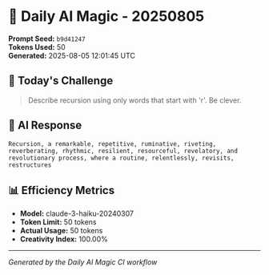 # 🌅 Daily AI Magic - 20250805

**Prompt Seed:** `b9d41247`  
**Tokens Used:** 50  
**Generated:** 2025-08-05 12:01:45 UTC

## 🎯 Today's Challenge
> Describe recursion using only words that start with 'r'. Be clever.

## 🤖 AI Response
```
Recursion, a remarkable, repetitive, ruminative, riveting, reverberating, rhythmic, resilient, resourceful, revelatory, and revolutionary process, where a routine, relentlessly, revisits, restructures
```

## 📊 Efficiency Metrics
- **Model:** claude-3-haiku-20240307
- **Token Limit:** 50 tokens
- **Actual Usage:** 50 tokens
- **Creativity Index:** 100.00%

---
*Generated by the Daily AI Magic CI workflow*
